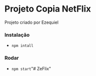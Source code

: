 # Projeto Copia NetFlix

Projeto criado por Ezequiel 

### Instalação
- `npm intall`

### Rodar 

- `npm start`"# ZeFlix" 
